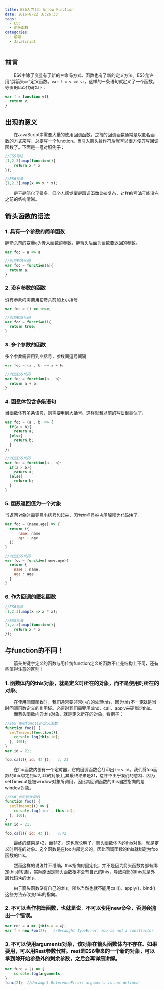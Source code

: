 ```yaml
---
title: ES6入门(3) Arrow Function
date: 2016-8-22 16:26:33
tags:
  - ES6
  - 箭头函数
categories:
  - 前端
  - JavaScript
---
```

## 前言
&emsp;&emsp;ES6中除了变量有了新的生命吗方式，函数也有了新的定义方法。ES6允许用“胖箭头`=>`”定义函数。`var f = v => v;`，这样的一条语句就定义了一个函数。等价的ES5代码如下：
```JavaScript
var f = function(v){
  return v;
}
```
<!-- more -->
## 出现的意义
&emsp;&emsp;在JavaScript中需要大量的使用回调函数，之前的回调函数通常是以匿名函数的方式来写，总要写一个function。当引入箭头操作符后就可以很方便的写回调函数了。下面是一组对照例子：
```JavaScript
//ES5写法
[1,2,3].map(function(){
    return x * x;
});

//ES6写法
[1,2,3].map(x => x * x);
```
&emsp;&emsp;是不是简化了很多，但个人感觉要是回调函数比较复杂，这样的写法可能没有之前的结构清晰。

## 箭头函数的语法
### 1. 具有一个参数的简单函数

胖箭头前的变量a为传入函数的参数，胖箭头后面为函数要返回的参数。
```JavaScript
var foo = a => a;

//对应ES5代码
var foo = function(a){
  return a;
}
```
### 2. 没有参数的函数

没有参数的需要用在箭头前加上小括号
```JavaScript
var foo = () => true;

//对应ES5代码
var foo = function(){
  return true;
}
```

### 3. 多个参数的函数

多个参数需要用到小括号，参数间逗号间隔
```JavaScript
var foo = (a , b) => a + b;

//对应ES5代码
var foo = function(a , b){
  return a + b;
}
```

### 4. 函数体包含多条语句

当函数体有多条语句，则需要用到大括号。这样就和以前的写法很类似了。
```JavaScript
var foo = (a , b) => {
  if(a > b){
    return a;
  }else{
    return b;
  }
};

//对应ES5代码
var foo = function(a , b){
  if(a > b){
    return a;
  }else{
    return b;
  }
}
```

### 5. 函数返回值为一个对象

当返回对象时需要用小括号包起来，因为大括号被占用解释为代码块了。
```JavaScript
var foo = (name,age) => {
  return ({
      name: name,
      age : age
  })
}

//对应ES5代码
var foo = function(name,age){
  return {
    name : name,
    age : age
  }
}
```

### 6. 作为回调的匿名函数

```JavaScript
//ES6写法
[1,2,3].map(x => x * x);

//ES5写法
[1,2,3].map(function(){
    return x * x;
});
```


## 与function的不同！
&emsp;&emsp;箭头关键字定义的函数与用传统function定义的函数不止是结构上不同，还有些值得注意的区别！

### 1. 函数体内的this对象，就是定义时所在的对象，而不是使用时所在的对象。
&emsp;&emsp;在使用回调函数时，我们通常要非常小心的处理this，因为this不一定就是当时回调函数定义的作用域。必要时我们需要用bind、call、apply来硬绑定this。
&emsp;&emsp;而箭头函数内的this对象，就是定义所在的对象。看例子：
```JavaScript
//ES5 使用function定义函数
function foo() {
  setTimeout(function(){
    console.log(this.id);
  }, 100);
}
var id = 21;

foo.call({ id: 42 });   // 21
```
&emsp;&emsp;在foo函数内部有一个定时器，它的回调函数会打印出`this.id`。我们将foo函数的this绑定到id为42的对象上,其最终结果是21，这并不出乎我们的意料。因为setTimeout是被window对象所调用，因此其回调函数的this自然指向的是window对象。

```JavaScript
//ES6 使用箭头函数
function foo() {
  setTimeout(() => {
    console.log('id:', this.id);
  }, 100);
}
var id = 21;

foo.call({ id: 42 });   //42
```
&emsp;&emsp;最终的结果是42，而非21。这也就说明了，箭头函数体内的this对象，就是定义时所在的对象。这个函数是在foo内部定义的，因此回调函数的this就绑定为foo函数的this。

&emsp;&emsp;然而这样的说法并不准确，this指向的固定化，并不是因为箭头函数内部有绑定this的机制，实际原因是箭头函数根本没有自己的this，导致内部的this就是外层代码块的this。

&emsp;&emsp;由于箭头函数没有自己的this，所以当然也就不能用call()、apply()、bind()这些方法去改变this的指向。

### 2. 不可以当作构造函数，也就是说，不可以使用new命令，否则会抛出一个错误。
```JavaScript
var Foo = a => {this.a = a};
var f = new Foo(2);   //Uncaught TypeError: Foo is not a constructor
```

### 3. 不可以使用arguments对象，该对象在箭头函数体内不存在。如果要用，可以用Rest参数代替。rest是ES6带来的一个新的对象，可以拿到除开始参数外的剩余参数，之后会再详细讲解。
```JavaScript
var func = () => {
    console.log(arguments)
}
func(2);  //Uncaught ReferenceError: arguments is not defined
```
